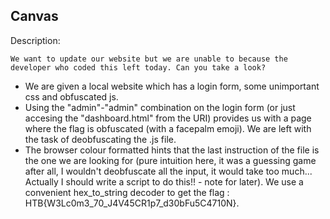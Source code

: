 ## Canvas

Description:
~~~
We want to update our website but we are unable to because the developer who coded this left today. Can you take a look?
~~~

* We are given a local website which has a login form, some unimportant css and obfuscated js. 
* Using the "admin"-"admin" combination on the login form (or just accesing the "dashboard.html" from the URI) provides us with a page where the flag is obfuscated (with a facepalm emoji). We are left with the task of deobfuscating the .js file. 
* The browser colour formatted hints that the last instruction of the file is the one we are looking for (pure intuition here, it was a guessing game after all, I wouldn't deobfuscate all the input, it would take too much... Actually I should write a script to do this!! - note for later). We use a convenient hex_to_string decoder to get the flag : HTB{W3Lc0m3_70_J4V45CR1p7_d30bFu5C4710N}. 
